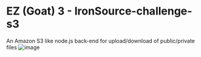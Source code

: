 # EZ (Goat) 3 -  IronSource-challenge-s3
An Amazon S3 like node.js back-end for upload/download of public/private files
![image](https://user-images.githubusercontent.com/43566001/48126354-94d23080-e289-11e8-90db-e520cef410dd.png)


